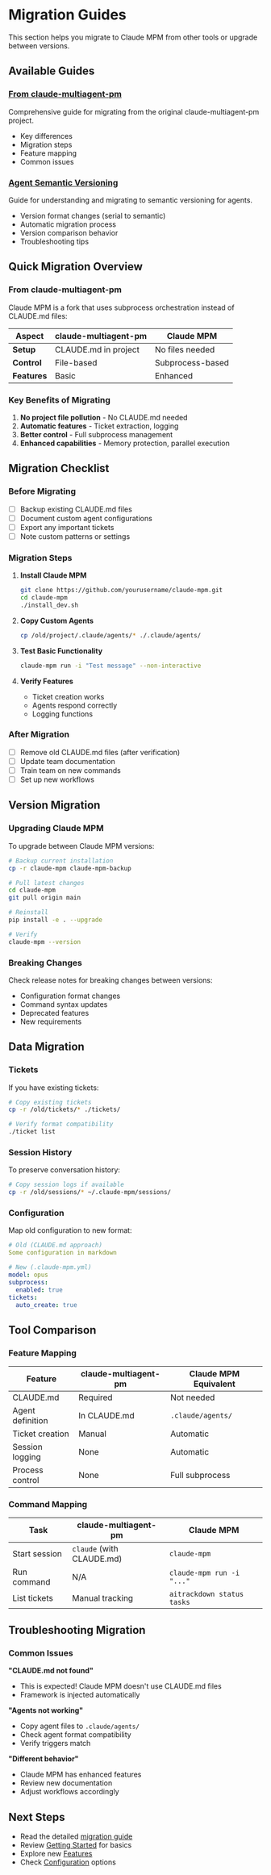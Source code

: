 # Migration Guides

This section helps you migrate to Claude MPM from other tools or upgrade between versions.

## Available Guides

### [From claude-multiagent-pm](from-claude-multiagent-pm.md)
Comprehensive guide for migrating from the original claude-multiagent-pm project.
- Key differences
- Migration steps
- Feature mapping
- Common issues

### [Agent Semantic Versioning](agent-semantic-versioning.md)
Guide for understanding and migrating to semantic versioning for agents.
- Version format changes (serial to semantic)
- Automatic migration process
- Version comparison behavior
- Troubleshooting tips

## Quick Migration Overview

### From claude-multiagent-pm

Claude MPM is a fork that uses subprocess orchestration instead of CLAUDE.md files:

| Aspect | claude-multiagent-pm | Claude MPM |
|--------|---------------------|------------|
| **Setup** | CLAUDE.md in project | No files needed |
| **Control** | File-based | Subprocess-based |
| **Features** | Basic | Enhanced |

### Key Benefits of Migrating

1. **No project file pollution** - No CLAUDE.md needed
2. **Automatic features** - Ticket extraction, logging
3. **Better control** - Full subprocess management
4. **Enhanced capabilities** - Memory protection, parallel execution

## Migration Checklist

### Before Migrating

- [ ] Backup existing CLAUDE.md files
- [ ] Document custom agent configurations
- [ ] Export any important tickets
- [ ] Note custom patterns or settings

### Migration Steps

1. **Install Claude MPM**
   ```bash
   git clone https://github.com/yourusername/claude-mpm.git
   cd claude-mpm
   ./install_dev.sh
   ```

2. **Copy Custom Agents**
   ```bash
   cp /old/project/.claude/agents/* ./.claude/agents/
   ```

3. **Test Basic Functionality**
   ```bash
   claude-mpm run -i "Test message" --non-interactive
   ```

4. **Verify Features**
   - Ticket creation works
   - Agents respond correctly
   - Logging functions

### After Migration

- [ ] Remove old CLAUDE.md files (after verification)
- [ ] Update team documentation
- [ ] Train team on new commands
- [ ] Set up new workflows

## Version Migration

### Upgrading Claude MPM

To upgrade between Claude MPM versions:

```bash
# Backup current installation
cp -r claude-mpm claude-mpm-backup

# Pull latest changes
cd claude-mpm
git pull origin main

# Reinstall
pip install -e . --upgrade

# Verify
claude-mpm --version
```

### Breaking Changes

Check release notes for breaking changes between versions:
- Configuration format changes
- Command syntax updates
- Deprecated features
- New requirements

## Data Migration

### Tickets

If you have existing tickets:

```bash
# Copy existing tickets
cp -r /old/tickets/* ./tickets/

# Verify format compatibility
./ticket list
```

### Session History

To preserve conversation history:

```bash
# Copy session logs if available
cp -r /old/sessions/* ~/.claude-mpm/sessions/
```

### Configuration

Map old configuration to new format:

```yaml
# Old (CLAUDE.md approach)
Some configuration in markdown

# New (.claude-mpm.yml)
model: opus
subprocess:
  enabled: true
tickets:
  auto_create: true
```

## Tool Comparison

### Feature Mapping

| Feature | claude-multiagent-pm | Claude MPM Equivalent |
|---------|---------------------|---------------------|
| CLAUDE.md | Required | Not needed |
| Agent definition | In CLAUDE.md | `.claude/agents/` |
| Ticket creation | Manual | Automatic |
| Session logging | None | Automatic |
| Process control | None | Full subprocess |

### Command Mapping

| Task | claude-multiagent-pm | Claude MPM |
|------|---------------------|------------|
| Start session | `claude` (with CLAUDE.md) | `claude-mpm` |
| Run command | N/A | `claude-mpm run -i "..."` |
| List tickets | Manual tracking | `aitrackdown status tasks` |

## Troubleshooting Migration

### Common Issues

**"CLAUDE.md not found"**
- This is expected! Claude MPM doesn't use CLAUDE.md files
- Framework is injected automatically

**"Agents not working"**
- Copy agent files to `.claude/agents/`
- Check agent format compatibility
- Verify triggers match

**"Different behavior"**
- Claude MPM has enhanced features
- Review new documentation
- Adjust workflows accordingly

## Next Steps

- Read the detailed [migration guide](from-claude-multiagent-pm.md)
- Review [Getting Started](../01-getting-started/README.md) for basics
- Explore new [Features](../03-features/README.md)
- Check [Configuration](../04-reference/configuration.md) options
